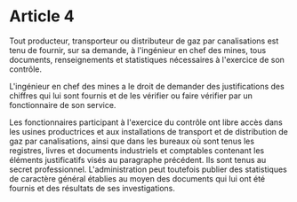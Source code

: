 # Article 4

Tout producteur, transporteur ou distributeur de gaz par canalisations est tenu de fournir, sur sa demande, à l'ingénieur en chef des mines, tous documents, renseignements et statistiques nécessaires à l'exercice de son contrôle.

L'ingénieur en chef des mines a le droit de demander des justifications des chiffres qui lui sont fournis et de les vérifier ou faire vérifier par un fonctionnaire de son service.

Les fonctionnaires participant à l'exercice du contrôle ont libre accès dans les usines productrices et aux installations de transport et de distribution de gaz par canalisations, ainsi que dans les bureaux où sont tenus les registres, livres et documents industriels et comptables contenant les éléments justificatifs visés au paragraphe précédent. Ils sont tenus au secret professionnel. L'administration peut toutefois publier des statistiques de caractère général établies au moyen des documents qui lui ont été fournis et des résultats de ses investigations.
